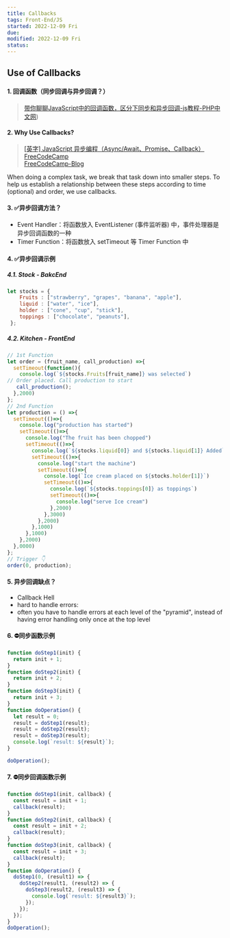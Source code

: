 ```yaml
---
title: Callbacks
tags: Front-End/JS   
started: 2022-12-09 Fri
due: 
modified: 2022-12-09 Fri
status: 
---
```

## Use of Callbacks
#### 1. 回调函数（同步回调与异步回调？）
>[带你聊聊JavaScript中的回调函数，区分下同步和异步回调-js教程-PHP中文网](https://www.php.cn/js-tutorial-486539.html))

#### 2. Why Use Callbacks?
>[[英字] JavaScript 异步编程（Async/Await、Promise、Callback）FreeCodeCamp](https://www.bilibili.com/video/BV1g44y1z7N3/?spm_id_from=333.788.recommend_more_video.4&vd_source=be278a4cfd00a5f72dcf153eaca79333)  
>[FreeCodeCamp-Blog](https://www.freecodecamp.org/news/javascript-async-await-tutorial-learn-callbacks-promises-async-await-by-making-icecream/)

When doing a complex task, we break that task down into smaller steps. To help us establish a relationship between these steps according to time (optional) and order, we use callbacks.
#### 3. ✅异步回调方法？
- Event Handler：将函数放入 EventListener (事件监听器) 中，事件处理器是异步回调函数的一种
- Timer Function：将函数放入 setTimeout 等 Timer Function 中
#### 4. ✅异步回调示例
##### 4.1. Stock - BakcEnd

```javascript
let stocks = {
    Fruits : ["strawberry", "grapes", "banana", "apple"],
    liquid : ["water", "ice"],
    holder : ["cone", "cup", "stick"],
    toppings : ["chocolate", "peanuts"],
 };
```

##### 4.2. Kitchen - FrontEnd

```javascript
// 1st Function
let order = (fruit_name, call_production) =>{
  setTimeout(function(){
    console.log(`${stocks.Fruits[fruit_name]} was selected`)
// Order placed. Call production to start
   call_production();
  },2000)
};
// 2nd Function
let production = () =>{
  setTimeout(()=>{
    console.log("production has started")
    setTimeout(()=>{
      console.log("The fruit has been chopped")
      setTimeout(()=>{
        console.log(`${stocks.liquid[0]} and ${stocks.liquid[1]} Added`)
        setTimeout(()=>{
          console.log("start the machine")
          setTimeout(()=>{
            console.log(`Ice cream placed on ${stocks.holder[1]}`)
            setTimeout(()=>{
              console.log(`${stocks.toppings[0]} as toppings`)
              setTimeout(()=>{
                console.log("serve Ice cream")
              },2000)
            },3000)
          },2000)
        },1000)
      },1000)
    },2000)
  },0000)
};
// Trigger 👇
order(0, production);
```

#### 5. 异步回调缺点？
- Callback Hell
- hard to handle errors: 
- often you have to handle errors at each level of the "pyramid", instead of having error handling only once at the top level
#### 6. ⛔同步函数示例

```js
function doStep1(init) {
  return init + 1;
}
function doStep2(init) {
  return init + 2;
}
function doStep3(init) {
  return init + 3;
}
function doOperation() {
  let result = 0;
  result = doStep1(result);
  result = doStep2(result);
  result = doStep3(result);
  console.log(`result: ${result}`);
}

doOperation();

```

#### 7. ⛔同步回调函数示例

```js
function doStep1(init, callback) {
  const result = init + 1;
  callback(result);
}
function doStep2(init, callback) {
  const result = init + 2;
  callback(result);
}
function doStep3(init, callback) {
  const result = init + 3;
  callback(result);
}
function doOperation() {
  doStep1(0, (result1) => {
    doStep2(result1, (result2) => {
      doStep3(result2, (result3) => {
        console.log(`result: ${result3}`);
      });
    });
  });
}
doOperation();

```